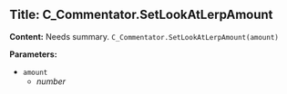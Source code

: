 ## Title: C_Commentator.SetLookAtLerpAmount

**Content:**
Needs summary.
`C_Commentator.SetLookAtLerpAmount(amount)`

**Parameters:**
- `amount`
  - *number*